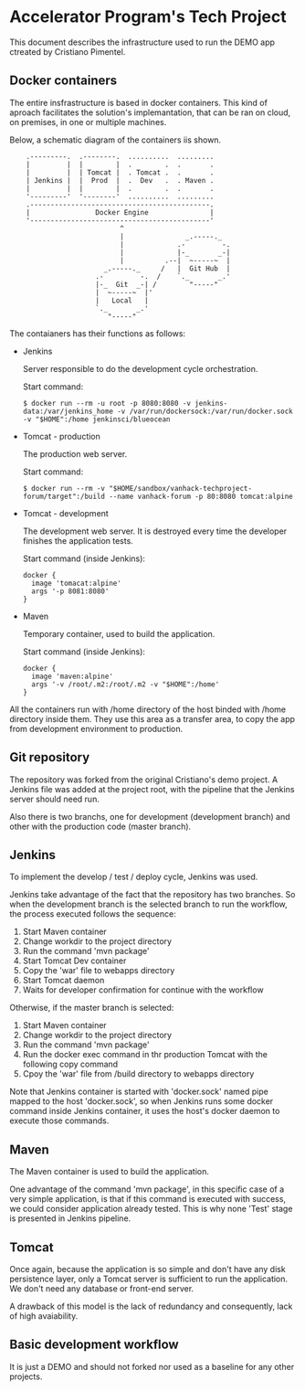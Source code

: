 # Accelerator Program's Tech Project

This document describes the infrastructure used to run the DEMO app ctreated by Cristiano Pimentel.

## Docker containers

The entire insfrastructure is based in docker containers. This kind of aproach facilitates the solution's implemantation, that can be ran on cloud, on premises, in one or multiple machines.

Below, a schematic diagram of the containers iis shown.

        .---------.  .--------.  ..........  .........
        |         |  |        |  .        .  .       .
        |         |  | Tomcat |  . Tomcat .  .       .
        | Jenkins |  |  Prod  |  .  Dev   .  . Maven .
        |         |  |        |  .        .  .       .
        '---------'  '--------'  ..........  .........
        .--------------------------------------------.
        |                Docker Engine               |
        '--------------------------------------------'
                               ^
                               |               _.-----._  
                               |             .-         -.
                               |             |-_       _-|
                               |          .--|  ~-----~  |
                           _.-----._     /   |  Git Hub  |
                         .-         -.  /    `._       _.'
                         |-_  Git  _-| /        "-----"   
                         |  ~-----~  |'
                         |   Local   |
                         `._       _.'
                            "-----"   


The contaianers has their functions as follows:

* Jenkins

  Server responsible to do the development cycle orchestration.
  
  Start command:
  
      $ docker run --rm -u root -p 8080:8080 -v jenkins-data:/var/jenkins_home -v /var/run/dockersock:/var/run/docker.sock -v "$HOME":/home jenkinsci/blueocean
  
* Tomcat - production
 
  The production web server.
  
  Start command:
  
      $ docker run --rm -v "$HOME/sandbox/vanhack-techproject-forum/target":/build --name vanhack-forum -p 80:8080 tomcat:alpine
  
* Tomcat - development

  The development web server. It is destroyed every time the developer finishes the application tests.
  
  Start command (inside Jenkins):
  
      docker {
        image 'tomacat:alpine'
        args '-p 8081:8080'
      }
  
* Maven

  Temporary container, used to build the application.
  
  Start command (inside Jenkins):
  
      docker {
        image 'maven:alpine'
        args '-v /root/.m2:/root/.m2 -v "$HOME":/home'
      }

All the containers run with /home directory of the host binded with /home directory inside them. They use this area as a transfer area, to copy the app from development environment to production.

## Git repository

The repository was forked from the original Cristiano's demo project. A Jenkins file was added at the project root, with the pipeline that the Jenkins server should need run.

Also there is two branchs, one for development (development branch) and other with the production code (master branch).

## Jenkins
To implement the develop / test / deploy cycle, Jenkins was used.

Jenkins take advantage of the fact that the repository has two branches. So when the development branch is the selected branch to run the workflow, the process executed follows the sequence:

1. Start Maven container
1. Change workdir to the project directory
1. Run the command 'mvn package'
1. Start Tomcat Dev container
1. Copy the 'war' file to webapps directory
1. Start Tomcat daemon
1. Waits for developer confirmation for continue with the workflow

Otherwise, if the master branch is selected:

1. Start Maven container
1. Change workdir to the project directory
1. Run the command 'mvn package'
1. Run the docker exec command in thr production Tomcat with the following copy command
1. Cpoy the 'war' file from /build directory to webapps directory

Note that Jenkins container is started with 'docker.sock' named pipe mapped to the host 'docker.sock', so when Jenkins runs some docker command inside Jenkins container, it uses the host's docker daemon to execute those commands.

## Maven

The Maven container is used to build the application. 

One advantage of the command 'mvn package', in this specific case of a very simple application, is that if this command is executed with success, we could consider application already tested. This is why none 'Test' stage is presented in Jenkins pipeline.

## Tomcat

Once again, because the application is so simple and don't have any disk persistence layer, only a Tomcat server is sufficient to run the application. We don't need any database or front-end server.

A drawback of this model is the lack of redundancy and consequently, lack of high avaiability.

## Basic development workflow


It is just a DEMO and should not forked nor used as a baseline for any other projects.

